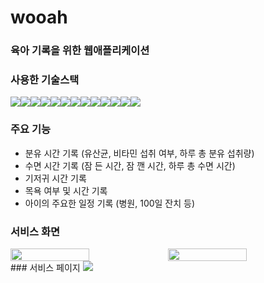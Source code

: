 # wooah

### 육아 기록을 위한 웹애플리케이션

### 사용한 기술스택

<div style="display:flex">
<img src="https://img.shields.io/badge/javascript-F7DF1E?style=flat-squre&logo=JavaScript&logoColor=black">
<img src="https://img.shields.io/badge/react-61DAFB?style=flat-squre&logo=React&logoColor=black">
<img src="https://img.shields.io/badge/redux-764ABC?style=flat-squre&logo=Redux&logoColor=black">
<img src="https://img.shields.io/badge/html-E34F26?style=flat-squre&logo=HTML5&logoColor=black">
<img src="https://img.shields.io/badge/css-1572B6?style=flat-squre&logo=CSS3&logoColor=black">
<img src="https://img.shields.io/badge/nodejs-339933?style=flat-squre&logo=Node.js&logoColor=black">
<img src="https://img.shields.io/badge/express-fff?style=flat-squre&logo=Express&logoColor=black">
<img src="https://img.shields.io/badge/aws-232F3E?style=flat-squre&logo=Amazon AWS&logoColor=white">
<img src="https://img.shields.io/badge/aws RDS-527FFF?style=flat-squre&logo=Amazon RDS&logoColor=black">
<img src="https://img.shields.io/badge/aws EC2-FF9900?style=flat-squre&logo=Amazon EC2&logoColor=black">
<img src="https://img.shields.io/badge/MySQL-4479A1?style=flat-squre&logo=MySQL&logoColor=white">
<img src="https://img.shields.io/badge/GitHub-181717?style=flat-squre&logo=Github&logoColor=white">
<img src="https://img.shields.io/badge/Ubuntu-E95428?style=flat-squre&logo=Ubuntu&logoColor=white">
</div>


### 주요 기능

- 분유 시간 기록 (유산균, 비타민 섭취 여부, 하루 총 분유 섭취량)
- 수면 시간 기록 (잠 든 시간, 잠 깬 시간, 하루 총 수면 시간)
- 기저귀 시간 기록
- 목욕 여부 및 시간 기록
- 아이의 주요한 일정 기록 (병원, 100일 잔치 등)

### 서비스 화면

<div style="display: flex">
<img src="https://user-images.githubusercontent.com/105469077/235883185-5ebafa60-eca8-409a-80d7-765e72e08be4.png" width="50%" />
<img src="https://user-images.githubusercontent.com/105469077/235883495-0c12d5ac-61c6-4e6c-adc0-0ba7d1437ca2.png" width="50%"/>
</div>
### 서비스 페이지
<a href="https://wooah.site/" target="_blank"><img src="https://img.shields.io/badge/Wooah-0A0A0A?style=for-the-badge&logo=dev.to&logoColor=white"></a>
